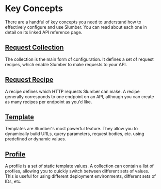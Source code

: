 # Key Concepts

There are a handful of key concepts you need to understand how to effectively configure and use Slumber. You can read about each one in detail on its linked API reference page.

## [Request Collection](../api/request_collection/index.md)

The collection is the main form of configuration. It defines a set of request recipes, which enable Slumber to make requests to your API.

## [Request Recipe](../api/request_collection/request_recipe.md)

A recipe defines which HTTP requests Slumber can make. A recipe generally corresponds to one endpoint on an API, although you can create as many recipes per endpoint as you'd like.

## [Template](./templates.md)

Templates are Slumber's most powerful feature. They allow you to dynamically build URLs, query parameters, request bodies, etc. using predefined _or_ dynamic values.

## [Profile](../api/request_collection/profile.md)

A profile is a set of static template values. A collection can contain a list of profiles, allowing you to quickly switch between different sets of values. This is useful for using different deployment environments, different sets of IDs, etc.
